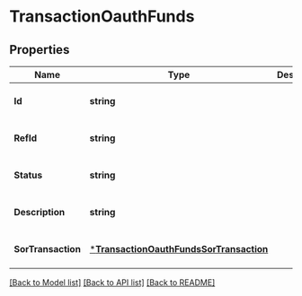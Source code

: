 # TransactionOauthFunds

## Properties
Name | Type | Description | Notes
------------ | ------------- | ------------- | -------------
**Id** | **string** |  | [optional] [default to null]
**RefId** | **string** |  | [optional] [default to null]
**Status** | **string** |  | [optional] [default to null]
**Description** | **string** |  | [optional] [default to null]
**SorTransaction** | [***TransactionOauthFundsSorTransaction**](Transaction_oauth_funds_sor_transaction.md) |  | [optional] [default to null]

[[Back to Model list]](../README.md#documentation-for-models) [[Back to API list]](../README.md#documentation-for-api-endpoints) [[Back to README]](../README.md)

